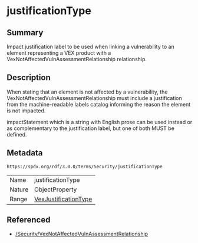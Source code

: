 <!-- Automatically generated by spec-parser v2.3.0 on 2024-07-09T17:43:37.025898+00:00 -->
<!-- SPDX-License-Identifier: Community-Spec-1.0 -->

# justificationType

## Summary

Impact justification label to be used when linking a vulnerability to an element
representing a VEX product with a VexNotAffectedVulnAssessmentRelationship
relationship.


## Description

When stating that an element is not affected by a vulnerability, the
VexNotAffectedVulnAssessmentRelationship must include a justification from the
machine-readable labels catalog informing the reason the element is not impacted.

impactStatement which is a string with English prose can be used instead or as
complementary to the justification label, but one of both MUST be defined.


## Metadata

`https://spdx.org/rdf/3.0.0/terms/Security/justificationType`


| | |
|---|---|
| Name | justificationType |
| Nature | ObjectProperty |
| Range | [VexJustificationType](../Vocabularies/VexJustificationType.md) |




## Referenced

- [/Security/VexNotAffectedVulnAssessmentRelationship](../../Security/Classes/VexNotAffectedVulnAssessmentRelationship.md)

